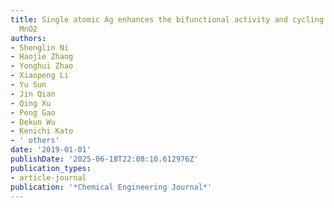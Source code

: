 ```yaml
---
title: Single atomic Ag enhances the bifunctional activity and cycling stability of
  MnO2
authors:
- Shenglin Ni
- Haojie Zhang
- Yonghui Zhao
- Xiaopeng Li
- Yu Sun
- Jin Qian
- Qing Xu
- Peng Gao
- Dekun Wu
- Kenichi Kato
- ' others'
date: '2019-01-01'
publishDate: '2025-06-18T22:08:10.612976Z'
publication_types:
- article-journal
publication: '*Chemical Engineering Journal*'
---
```

